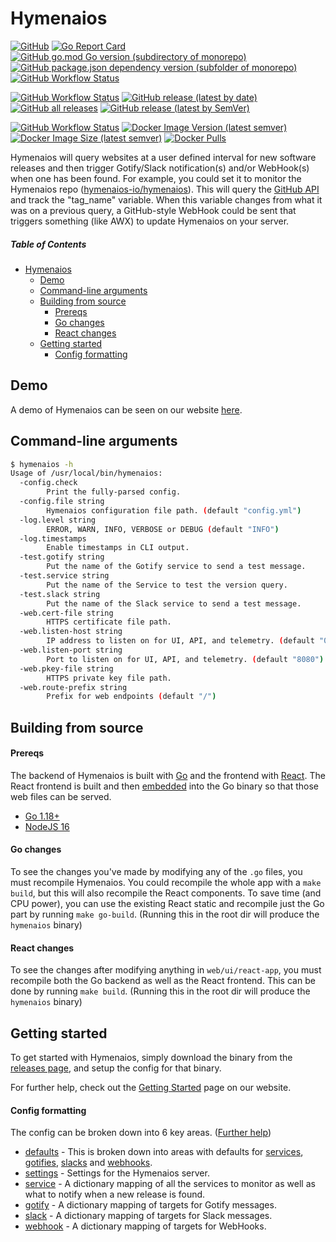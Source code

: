 # Hymenaios

[![GitHub](https://img.shields.io/github/license/hymenaios-io/hymenaios)](https://github.com/hymenaios-io/Hymenaios/blob/master/LICENSE)
[![Go Report Card](https://goreportcard.com/badge/github.com/hymenaios-io/Hymenaios)](https://goreportcard.com/report/github.com/hymenaios-io/Hymenaios)
[![GitHub go.mod Go version (subdirectory of monorepo)](https://img.shields.io/github/go-mod/go-version/hymenaios-io/hymenaios?filename=go.mod)](https://go.dev/dl/)
[![GitHub package.json dependency version (subfolder of monorepo)](https://img.shields.io/github/package-json/dependency-version/hymenaios-io/hymenaios/react?filename=web%2Fui%2Freact-app%2Fpackage.json)](https://reactjs.org/)
[![GitHub Workflow Status](https://img.shields.io/github/workflow/status/hymenaios-io/hymenaios/Test?label=Tests)](https://github.com/hymenaios-io/Hymenaios/actions/workflows/test.yml)


[![GitHub Workflow Status](https://img.shields.io/github/workflow/status/hymenaios-io/hymenaios/Binary%20Build?label=Binary%20Build)](https://github.com/hymenaios-io/Hymenaios/actions/workflows/build-binary.yml)
[![GitHub release (latest by date)](https://img.shields.io/github/v/release/hymenaios-io/hymenaios)](https://github.com/hymenaios-io/Hymenaios/releases)
[![GitHub all releases](https://img.shields.io/github/downloads/hymenaios-io/hymenaios/total)](https://github.com/hymenaios-io/Hymenaios/releases)
[![GitHub release (latest by SemVer)](https://img.shields.io/github/downloads/hymenaios-io/hymenaios/latest/total)](https://github.com/hymenaios-io/Hymenaios/releases/latest)

[![GitHub Workflow Status](https://img.shields.io/github/workflow/status/hymenaios-io/hymenaios/Docker%20Build?label=Docker%20Build)](https://github.com/hymenaios-io/Hymenaios/actions/workflows/build-docker.yml)
[![Docker Image Version (latest semver)](https://img.shields.io/docker/v/hymenaios/hymenaios?sort=semver)](https://hub.docker.com/repository/docker/hymenaios/hymenaios/tags)
[![Docker Image Size (latest semver)](https://img.shields.io/docker/image-size/hymenaios/hymenaios?sort=semver)](https://hub.docker.com/repository/docker/hymenaios/hymenaios/tags)
[![Docker Pulls](https://img.shields.io/docker/pulls/hymenaios/hymenaios)](https://hub.docker.com/repository/docker/hymenaios/hymenaios)

Hymenaios will query websites at a user defined interval for new software releases and then trigger Gotify/Slack notification(s) and/or WebHook(s) when one has been found.
For example, you could set it to monitor the Hymenaios repo ([hymenaios-io/hymenaios](https://github.com/hymenaios-io/hymenaios)). This will query the [GitHub API](https://api.github.com/repos/hymenaios-io/hymenaios/releases) and track the "tag_name" variable. When this variable changes from what it was on a previous query, a GitHub-style WebHook could be sent that triggers  something (like AWX) to update Hymenaios on your server.

##### Table of Contents

- [Hymenaios](#hymenaios)
  - [Demo](#demo)
  - [Command-line arguments](#command-line-arguments)
  - [Building from source](#building-from-source)
    - [Prereqs](#prereqs)
    - [Go changes](#go-changes)
    - [React changes](#react-changes)
  - [Getting started](#config-formatting)
    - [Config formatting](#getting-started)

## Demo

A demo of Hymenaios can be seen on our website [here](https://hymenaios.io/demo).

## Command-line arguments

```bash
$ hymenaios -h
Usage of /usr/local/bin/hymenaios:
  -config.check
        Print the fully-parsed config.
  -config.file string
        Hymenaios configuration file path. (default "config.yml")
  -log.level string
        ERROR, WARN, INFO, VERBOSE or DEBUG (default "INFO")
  -log.timestamps
        Enable timestamps in CLI output.
  -test.gotify string
        Put the name of the Gotify service to send a test message.
  -test.service string
        Put the name of the Service to test the version query.
  -test.slack string
        Put the name of the Slack service to send a test message.
  -web.cert-file string
        HTTPS certificate file path.
  -web.listen-host string
        IP address to listen on for UI, API, and telemetry. (default "0.0.0.0")
  -web.listen-port string
        Port to listen on for UI, API, and telemetry. (default "8080")
  -web.pkey-file string
        HTTPS private key file path.
  -web.route-prefix string
        Prefix for web endpoints (default "/")
```

## Building from source

#### Prereqs

The backend of Hymenaios is built with [Go](https://go.dev/) and the frontend with [React](https://reactjs.org/). The React frontend is built and then [embedded](https://pkg.go.dev/embed) into the Go binary so that those web files can be served.
- [Go 1.18+](https://go.dev/dl/)
- [NodeJS 16](https://nodejs.org/en/download/)

#### Go changes

To see the changes you've made by modifying any of the `.go` files, you must recompile Hymenaios. You could recompile the whole app with a `make build`, but this will also recompile the React components. To save time (and CPU power), you can use the existing React static and recompile just the Go part by running `make go-build`. (Running this in the root dir will produce the `hymenaios` binary)

#### React changes

To see the changes after modifying anything in `web/ui/react-app`, you must recompile both the Go backend as well as the React frontend. This can be done by running `make build`. (Running this in the root dir will produce the `hymenaios` binary)

## Getting started

To get started with Hymenaios, simply download the binary from the [releases page](https://github.com/hymenaios-io/Hymenaios/releases), and setup the config for that binary.

For further help, check out the [Getting Started](https://hymenaios.io/docs/getting-started/) page on our website.

#### Config formatting

The config can be broken down into 6 key areas. ([Further help](https://hymenaios.io/docs/config/))
- [defaults](https://hymenaios.io/docs/config/defaults/) - This is broken down into areas with defaults for [services](https://hymenaios.io/docs/config/defaults/#service-portion), [gotifies](https://hymenaios.io/docs/config/defaults/#gotify-portion), [slacks](https://hymenaios.io/docs/config/defaults/#slack-portion) and [webhooks](https://hymenaios.io/docs/config/defaults/#webhook-portion).
- [settings](https://hymenaios.io/docs/config/settings/) - Settings for the Hymenaios server.
- [service](https://hymenaios.io/docs/config/service/) - A dictionary mapping of all the services to monitor as well as what to notify when a new release is found.
- [gotify](https://hymenaios.io/docs/config/gotify/) - A dictionary mapping of targets for Gotify messages.
- [slack](https://hymenaios.io/docs/config/slack/) - A dictionary mapping of targets for Slack messages.
- [webhook](https://hymenaios.io/docs/config/webhook/) - A dictionary mapping of targets for WebHooks.
